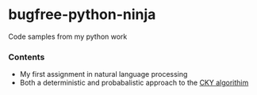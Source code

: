 # bugfree-python-ninja
Code samples from my python work

### Contents
* My first assignment in natural language processing
* Both a deterministic and probabalistic approach to the [CKY algorithim](https://en.wikipedia.org/wiki/CYK_algorithm)
